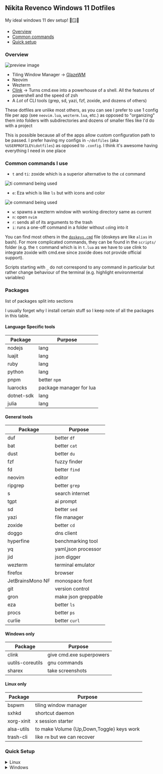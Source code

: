 ## Nikita Revenco Windows 11 Dotfiles

My ideal windows 11 dev setup! 💖🪟😃

- [Overview](#overview)
- [Common commands](#common-commands-i-use)
- [Quick setup](#quick-setup)

### Overview

![preview image](https://github.com/user-attachments/assets/eb71f763-1449-4232-8521-da587793c09a)

- Tiling Window Manager -> [GlazeWM](https://github.com/glzr-io/glazewm)
- Neovim
- Wezterm
- [Clink](https://github.com/chrisant996/clink) -> Turns cmd.exe into a powerhouse of a shell. All the features of powershell and the speed of zsh
- A _Lot_ of CLI tools (grep, sd, yazi, fzf, zoxide, and dozens of others)

These dotfiles are unlike most others, as you can see I prefer to use 1 config file per app (see `neovim.lua`, `wezterm.lua`, etc.) as opposed to "organizing" them into folders with subdirectories and dozens of smaller files like I'd do with a project

This is possible because all of the apps allow custom configuration path to be passed. I prefer having my configs in `~/dotfiles` (aka `%USERPROFILE%\dotfiles`) as opposed to `.config`. I think it's awesome having everything I need in one place

### Common commands I use

- `t` and `ti`: zoxide which is a superior alternative to the `cd` command

![ti command being used](https://github.com/user-attachments/assets/01eb38e4-b14e-4dd3-ac28-098f4da11165)

- `e`: Eza which is like `ls` but with icons and color

![e command being used](https://github.com/user-attachments/assets/f5d79c60-b839-4395-ac5c-3df3fb03092e)

- `w`: spawns a wezterm window with working directory same as current
- `n`: open `nvim`
- `r`: sends all of its arguments to the trash
- `i`: runs a one-off command in a folder without `cd`ing into it

You can find most others in the [`doskeys.cmd`](https://github.com/nikitarevenco/dotfiles/blob/main/doskeys.cmd) file (doskeys are like `alias` in bash). For more complicated commands, they can be found in the `scripts/` folder (e.g. the `t` command which is in `t.lua` as we have to use clink to integrate zoxide with cmd.exe since zoxide does not provide official support).

Scripts starting with `_` do not correspond to any command in particular but rather change behaviour of the terminal (e.g. highlight environmental variables)

### Packages

<!-- <details> -->
<!-- <summary> -->
list of packages split into sections
<!-- </summary> -->

I usually forget why I install certain stuff so I keep note of all the packages in this table.

#### Language Specific tools

|Package|Purpose|
|-|-|
|nodejs|lang|
|luajit|lang|
|ruby|lang|
|python|lang|
|pnpm|better `npm`|
|luarocks|package manager for lua|
|dotnet-sdk|lang|
|julia|lang|

#### General tools

|Package|Purpose|
|----|----|
|duf|better `df`|
|bat|better `cat`|
|dust|better `du`|
|fzf|fuzzy finder|
|fd|better `find`|
|neovim|editor|
|ripgrep|better `grep`|
|s|search internet|
|tgpt|ai prompt|
|sd|better `sed`|
|yazi|file manager|
|zoxide|better `cd`|
|doggo|dns client|
|hyperfine|benchmarking tool|
|yq|yaml,json processor|
|jid|json digger|
|wezterm|terminal emulator|
|firefox|browser|
|JetBrainsMono NF|monospace font|
|git|version control|
|gron|make json greppable|
|eza|better `ls`|
|procs|better `ps`|
|curlie|better `curl`|

#### Windows only

|Package|Purpose|
|-|-|
|clink|give cmd.exe superpowers|
|uutils-coreutils|gnu commands|
|sharex|take screenshots|

#### Linux only

|Package|Purpose|
|-|-|
|bspwm|tiling window manager|
|sxhkd|shortcut daemon|
|xorg-xinit|x session starter|
|alsa-utils|to make Volume {Up,Down,Toggle} keys work|
|trash-cli|like `rm` but we can recover|

<!-- </details> -->

### Quick Setup

<details>
<summary>
  Linux
</summary>



Installation command for packages

```bash
sudo pacman -S bspwm sxhkd xorg-xinit alsa-utils trash-cli nodejs luajit ruby python pnpm luarocks dotnet-sdk julia duf bat dust fzf fd neovim ripgrep s tgpt sd yazi zoxide doggo hyperfine yq jid wezterm firefox git gron eza procs curlie
```

---

This single command will generate Git SSH keys and copy them into clipboard so I can easily setup Git and GitHub on a new computer in just 2 seconds

```
mkdir -p "$HOME/.ssh" && ssh-keygen -t ed25519 -f "$HOME/.ssh/id_ed25519" -N "" && cat "$HOME/.ssh/id_ed25519.pub"
```

---

Now just clone this repo into `~/dotfiles` (it needs to be there since all the env variables in `wezterm.lua` point to that place) and launch wezterm

```bash
git clone https://github.com/nikitarevenco/dotfiles %USERPROFILE%\dotfiles
```
---

Create symlinks:

```
mkdir -p ~/.config/bspwm ~/.config/sxhkd && ln -s ~/dotfiles/bspwm.sh ~/.config/bspwm/bspwmrc && ln -s ~/dotfiles/sxhkd.sh ~/.config/sxhkd/sxhkdrc && ln -s ~/dotfiles/.zshrc ~/.zshrc
```

</details>

<details>

<summary>
Windows
</summary>

Install scoop (in my experience this is the best package manager for windows)

```ps
Set-ExecutionPolicy -ExecutionPolicy RemoteSigned -Scope CurrentUser; Invoke-RestMethod -Uri https://get.scoop.sh | Invoke-Expression
```

Add buckets and install packages

```ps
scoop bucket add extras ; scoop bucket add nerd-fonts ; scoop install bat clink duf dust eza fd firefox fzf git gron JetBrainsMono-NF jq luajit neovim nodejs pnpm ripgrep s sd wezterm yazi zoxide jid yq doggo curlie hyperfine procs uutils-coreutils luarocks ruby tgpt julia dotnet-sdk
```

---

Windows comes in with hundreds of packages I don't use and that slow down my computer. That's why I use the script below ([win11debloat](https://github.com/Raphire/Win11Debloat)) which removes all those apps and if I ever need them back I can easily reinstall through the Microsoft Store

```powershell
& ([scriptblock]::Create((irm "https://win11debloat.raphi.re/")))
```

---

In my `wezterm.lua` I set the env variables for all other apps, but the below command is required so that that config file can be loaded in the first place. It permanently sets the environment variable in the system

```powershell
setx WEZTERM_CONFIG_FILE "%USERPROFILE%\dotfiles\wezterm.lua"
```

---

This single command will generate Git SSH keys and copy them into clipboard so I can easily setup Git and GitHub on a new computer in just 2 seconds

```powershell
New-Item -ItemType Directory -Path $env:USERPROFILE\.ssh -Force; ssh-keygen -t ed25519 -f "$env:USERPROFILE\.ssh\id_ed25519" -N '""' ; type "$env:USERPROFILE\.ssh\id_ed25519.pub" | clip
```

---

Now just clone this repo into `~/dotfiles` (it needs to be there since all the env variables in `wezterm.lua` point to that place) and launch wezterm

```powershell
git clone https://github.com/nikitarevenco/dotfiles %USERPROFILE%\dotfiles
```

</details>
